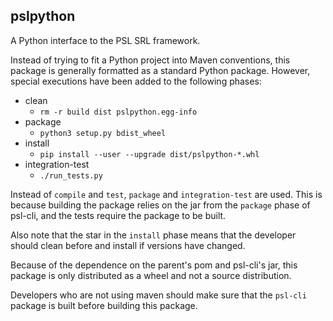## pslpython

A Python interface to the PSL SRL framework.

Instead of trying to fit a Python project into Maven conventions,
this package is generally formatted as a standard Python package.
However, special executions have been added to the following phases:
 - clean
    - `rm -r build dist pslpython.egg-info`
 - package
    - `python3 setup.py bdist_wheel`
 - install
    - `pip install --user --upgrade dist/pslpython-*.whl`
 - integration-test
    - `./run_tests.py`

Instead of `compile` and `test`, `package` and `integration-test` are used.
This is because building the package relies on the jar from the `package` phase of psl-cli,
and the tests require the package to be built.

Also note that the star in the `install` phase means that the developer should clean before and install if versions have changed.

Because of the dependence on the parent's pom and psl-cli's jar, this package is only distributed as a wheel and not a source distribution.

Developers who are not using maven should make sure that the `psl-cli` package is built before building this package.
